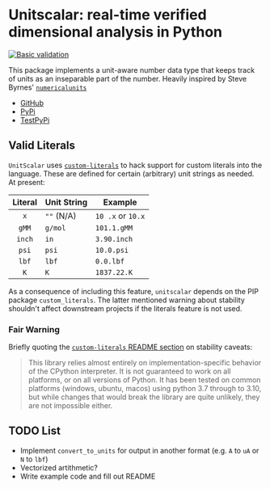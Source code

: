# Unitscalar: real-time verified dimensional analysis in Python

[![Basic validation](https://github.com/neilbalch/unitscalar/actions/workflows/python-package.yml/badge.svg?branch=master)](https://github.com/neilbalch/unitscalar/actions/workflows/python-package.yml)

This package implements a unit-aware number data type that keeps track of units as an inseparable part of the number. Heavily inspired by Steve Byrnes' [`numericalunits`](https://github.com/sbyrnes321/numericalunits)

- [GitHub](https://github.com/neilbalch/unitscalar)
- [PyPi](https://pypi.org/project/unitscalar)
- [TestPyPi](https://test.pypi.org/project/unitscalar)

## Valid Literals

`UnitScalar` uses [`custom-literals`](https://github.com/RocketRace/custom-literals) to hack support for custom literals into the language. These are defined for certain (arbitrary) unit strings as needed. At present:

| Literal | Unit String |       Example     |
|:-------:|-------------|-------------------|
| `x`     | `""` (N/A)  | `10 .x` or `10.x` |
| `gMM`   | `g/mol`     | `101.1.gMM`       |
| `inch`  | `in`        | `3.90.inch`       |
| `psi`   | `psi`       | `10.0.psi`        |
| `lbf`   | `lbf`       | `0.0.lbf`         |
| `K`     | `K`         | `1837.22.K`       |

As a consequence of including this feature, `unitscalar` depends on the PIP package `custom_literals`. The latter mentioned warning about stability shouldn't affect downstream projects if the literals feature is not used.

### Fair Warning

Briefly quoting the [`custom-literals` README section](https://github.com/RocketRace/custom-literals?tab=readme-ov-file#stability) on stability caveats:

> This library relies almost entirely on implementation-specific behavior of the CPython interpreter. It is not guaranteed to work on all platforms, or on all versions of Python. It has been tested on common platforms (windows, ubuntu, macos) using python 3.7 through to 3.10, but while changes that would break the library are quite unlikely, they are not impossible either.

## TODO List

- Implement `convert_to_units` for output in another format (e.g. `A` to `uA` or `N` to `lbf`)
- Vectorized artithmetic?
- Write example code and fill out README
